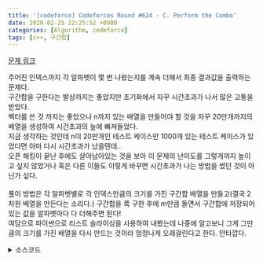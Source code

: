 ```yaml
---
title: '[codeforce] Codeforces Round #624 - C. Perform the Combo'
date: 2020-02-25 22:25:52 +0900
categories: [Algorithm, codeforce]
tags: [c++, 구간합]
---
```


[문제 링크](http://codeforces.com/contest/1311/problem/C)

주어진 인덱스까지 각 알파벳이 몇 번 나왔는지를 계속 더해서 최종 결과값을 출력하는 문제다.<br>
구간합을 구한다는 발상까지는 좋았지만 초기화에서 자꾸 시간초과가 나서 많은 고통을 받았다.<br>
벡터를 쓴 것 까지는 좋았으나 n까지 있는 배열을 만들어야 할 것을 자꾸 20만개까지의 배열을 생성하여 시간초과의 늪에 빠져들었다.<br>
지금 생각하는 것인데 n이 20만개인 테스트 케이스만 1000개 있는 테스트 케이스가 있었다면 아마 다시 시간초과가 났을텐데..<br>
오픈 해킹이 끝난 후에도 살아남아있는 것을 보아 이 문제의 난이도를 그렇게까지 높이고 싶지 않았거나 혹은 다른 이들도 이렇게 바꾸면 시간초과가 나는 방법을 썼던 것이 아닌가 싶다.<br><br>
풀이 방법은 각 알파벳별로 각 인덱스만큼의 크기를 가진 구간합 배열을 만들고(결국 2차원 배열을 만든다는 소리다.) 구간합을 쭉 구한 후에 m만큼 돌면서 구간합에 저장되어있는 값을 알파벳마다 다 더해주면 된다!<br>
여담으로 파이썬으로 리스트 슬라이싱을 사용하여 내봤는데 나중에 알고보니 그게 그만큼의 크기를 가진 배열을 다시 만드는 것이라 엄청나게 오래걸린다고 한다. 안타깝다.

<details>
  <summary> 소스코드 </summary>
    <div markdown="1">

```c++

#include <iostream>
#include <limits.h>
#include <algorithm>
#include <functional>
#include <vector>
#include <string.h>
#include <ctype.h>
#include <cmath>
#include <queue>
#include <stack>
#include <string>
#include <set>
#include <map>
using namespace std;
typedef tuple<int, int, int> T;
typedef pair<int, int> PII;
 
int p[200005];
char str[200005];
 
int main(void) {
	int t, n, m;
	scanf("%d", &t);
	for (int T = 0; T < t; T++) {
		int ans[26] = { 0, };
		vector<int> sum[26];
		scanf("%d %d", &n, &m);
		for (int i = 0; i < 26; i++)
			sum[i].resize(n, 0);
		scanf("%s", str);
		for (int i = 0; i < m; i++) {
			scanf("%d", p + i);
		}
 
		// 구간합 구하기
		sum[str[0] - 'a'][0]++;
		for (int i = 1; i < n; i++) {
			for (int j = 0; j < 26; j++) {
				sum[j][i] = sum[j][i - 1];
			}
			sum[str[i] - 'a'][i]++;
		}
 
		for (int i = 0; i < m; i++) {
			for (int j = 0; j < 26; j++) {
				ans[j] += sum[j][p[i] - 1];
			}
		}
 
		for (int i = 0; i < 26; i++) {
			printf("%d ", ans[i] + sum[i][n - 1]);
		}
		printf("\n");
	}
	return 0;
}
```

</div>
</details>